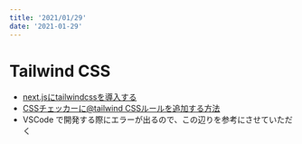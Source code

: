 ```yaml
---
title: '2021/01/29'
date: '2021-01-29'
---
```


# Tailwind CSS
- <a href="https://sunday-morning.app/posts/2020-10-25-next-js-tailwindcss">next.jsにtailwindcssを導入する</a>
- <a href="https://www.366service.com/jp/qa/b5751fa2d6d494b6e7a543c20f0ab824">CSSチェッカーに@tailwind CSSルールを追加する方法</a>
- VSCode で開発する際にエラーが出るので、この辺りを参考にさせていただく